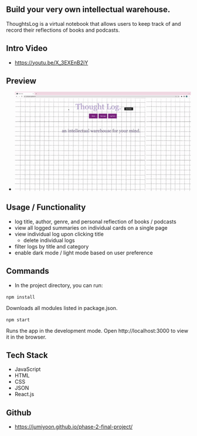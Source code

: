 ## Build your very own intellectual warehouse.
ThoughtsLog is a virtual notebook that allows users to keep track of and record their reflections of books and podcasts.

## Intro Video
- https://youtu.be/X_3EXEnB2iY

## Preview
- ![finalgif.gif](https://github.com/jumiyoon/phase-2-final-project/blob/main/finalgif.gif)

## Usage / Functionality
- log title, author, genre, and personal reflection of books / podcasts
- view all logged summaries on individual cards on a single page
- view individual log upon clicking title
  - delete individual logs
- filter logs by title and category
- enable dark mode / light mode based on user preference

## Commands
- In the project directory, you can run:


`npm install`

Downloads all modules listed in package.json.

`npm start`

Runs the app in the development mode.
Open http://localhost:3000 to view it in the browser.





## Tech Stack
- JavaScript
- HTML
- CSS
- JSON
- React.js

## Github
-  https://jumiyoon.github.io/phase-2-final-project/

